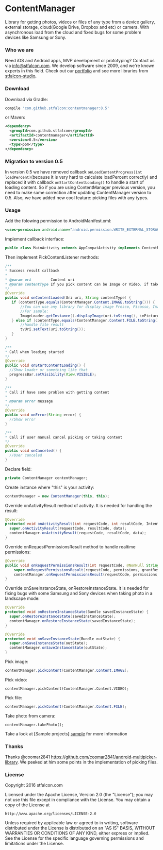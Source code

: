 # ContentManager
Library for getting photos, videos or files of any type from a device gallery, external storage, cloud(Google Drive, Dropbox and etc) or camera. With asynchronous load from the cloud and fixed bugs for some problem devices like Samsung or Sony.

### Who we are
Need iOS and Android apps, MVP development or prototyping? Contact us via info@stfalcon.com. We develop software since 2009, and we're known experts in this field. Check out our [portfolio](https://stfalcon.com/en/portfolio) and see more libraries from [stfalcon-studio](https://stfalcon-studio.github.io/).

### Download

Download via Gradle:
```gradle
compile 'com.github.stfalcon:contentmanager:0.5'
```

or Maven:
```xml
<dependency>
  <groupId>com.github.stfalcon</groupId>
  <artifactId>contentmanager</artifactId>
  <version>0.5</version>
  <type>pom</type>
</dependency>
```

### Migration to version 0.5

In version 0.5 we have removed callback ```onLoadContentProgress(int loadPercent)```(because it is very hard to calculate loadPercent correctly) and replaced it with callback ```onStartContentLoading()``` to handle a start of loading content. So if you are using ContentManager previous version, you need to make some correction after updating ContentManager version to 0.5.
Also, we have added new cool feature: picking files with any types.

### Usage

Add the folowing permission to AndroidManifest.xml:
```xml
<uses-permission android:name="android.permission.WRITE_EXTERNAL_STORAGE" />
```

Implement callback interface:
```java
public class MainActivity extends AppCompatActivity implements ContentManager.PickContentListener {
```

Then implement PickContentListener methods:
```java
/**
* Success result callback
*
* @param uri         Content uri
* @param contentType If you pick content can be Image or Video, if take - only Image
*/
@Override
public void onContentLoaded(Uri uri, String contentType) {
   if (contentType.equals(ContentManager.Content.IMAGE.toString())) {
       //You can use any library for display image Fresco, Picasso, ImageLoader
       //For sample:
       ImageLoader.getInstance().displayImage(uri.toString(), ivPicture);
   } else if (contentType.equals(ContentManager.Content.FILE.toString())) {
       //handle file result
       tvUri.setText(uri.toString());
   }
}
        
/**
* Call when loading started
*/
@Override
public void onStartContentLoading() {
  //Show loader or something like that
  progressBar.setVisibility(View.VISIBLE);
}

/**
* Call if have some problem with getting content
*
* @param error message
*/
@Override
public void onError(String error) {
  //Show error
}

/**
* Call if user manual cancel picking or taking content
*/
@Override
public void onCanceled() {
  //User canceled
}
```


Declare field:
```java
private ContentManager contentManager;
```

Create instance where "this" is your activity:
```java
contentManager = new ContentManager(this, this);
```

Override onActivityResult method of activity. It is needed for handling the result:
```java
@Override
protected void onActivityResult(int requestCode, int resultCode, Intent data) {
  super.onActivityResult(requestCode, resultCode, data);
  contentManager.onActivityResult(requestCode, resultCode, data);
}
```

Override onRequestPermissionsResult method to handle realtime permissions:
```java
@Override
public void onRequestPermissionsResult(int requestCode, @NonNull String[] permissions, @NonNull int[] grantResults) {
    super.onRequestPermissionsResult(requestCode, permissions, grantResults);
    contentManager.onRequestPermissionsResult(requestCode, permissions, grantResults);
}
```

Override onSaveInstanceState, onRestoreInstanceState. It is needed for fixing bugs with some Samsung and Sony devices when taking photo in a landscape mode:
```java
@Override
protected void onRestoreInstanceState(Bundle savedInstanceState) {
  super.onRestoreInstanceState(savedInstanceState);
  contentManager.onRestoreInstanceState(savedInstanceState);
}

@Override
protected void onSaveInstanceState(Bundle outState) {
  super.onSaveInstanceState(outState);
  contentManager.onSaveInstanceState(outState);
}
```

Pick image: 
```java
contentManager.pickContent(ContentManager.Content.IMAGE);
```

Pick video:
```jave
contentManager.pickContent(ContentManager.Content.VIDEO);
```

Pick file:
```java
contentManager.pickContent(ContentManager.Content.FILE);
```

Take photo from camera:
```
contentManager.takePhoto();
```

Take a look at [Sample projects] [sample] for more information

### Thanks
Thanks @coomar2841 https://github.com/coomar2841/android-multipicker-library. We peeked at him some points in the implementation of picking files.

### License 

Copyright 2016 stfalcon.com

Licensed under the Apache License, Version 2.0 (the "License");
you may not use this file except in compliance with the License.
You may obtain a copy of the License at

    http://www.apache.org/licenses/LICENSE-2.0

Unless required by applicable law or agreed to in writing, software
distributed under the License is distributed on an "AS IS" BASIS,
WITHOUT WARRANTIES OR CONDITIONS OF ANY KIND, either express or implied.
See the License for the specific language governing permissions and
limitations under the License.



[sample]: <https://github.com/stfalcon-studio/ContentManager/tree/master/sample>



